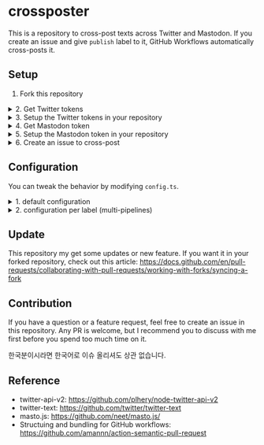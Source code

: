 # crossposter

This is a repository to cross-post texts across Twitter and Mastodon. If you create an issue and give `publish` label to it, GitHub Workflows automatically cross-posts it.

## Setup

1. Fork this repository

<details>
<summary>
2. Get Twitter tokens
</summary>

1. Go to https://developer.twitter.com/portal/dashboard

![Twitter](./public/twitter-01.png)

2. Click the app to see the tokens

![Twitter](./public/twitter-02.png)

3. Grab them all

![Twitter](./public/twitter-03.png)

You need

- `TWITTER_CONSUMER_KEY`
- `TWITTER_CONSUMER_SECRET`
- `TWITTER_ACCESS_TOKEN_KEY`
- `TWITTER_ACCESS_TOKEN_SECRET`

</details>

<details>
<summary>
3. Setup the Twitter tokens in your repository
</summary>

1. Go to your repository and follow this path

![GitHub](./public/github-01.png)

2. Click "New repository secret" button and add the keys above. You need to add secret one-by-one.

![GitHub](./public/github-02.png)

![GitHub](./public/github-03.png)

</details>

<details>
<summary>
4. Get Mastodon token
</summary>

1. Go to your Mastodon server and follow this path to create a new application

![Mastodon](./public/mastodon-01.png)

![Mastodon](./public/mastodon-02.png)

2. Name the application and the rest is optional. (`write` permission is what we need and it's checked by default)

![Mastodon](./public/mastodon-03.png)

3. After creating it, open the app again, and you'll get the access token.

![Mastodon](./public/mastodon-04.png)

</details>

<details>
<summary>
5. Setup the Mastodon token in your repository
</summary>

1. Go to your repository and follow this path

![GitHub](./public/github-01.png)

2. Click "New repository secret" button and add the access token (name: `MASTODON_ACCESS_TOKEN`)

3. Click "New repository secret" button again, and this time, add your Mastodon server url

![GitHub](./public/mastodon-05.png)

</details>

<details>
<summary>
6. Create an issue to cross-post
</summary>

1. Go to your Issues tab on your repository

![Issues](./public/issue-01.png)

2. Create an issue with a label `publish`. Or, you can create an issue first, and later add a label `publish` when you're ready to publish it.

The title of issue isn't used for Twitter or Mastodon. So you can put anything like `untitled` there.

![Issues](./public/issue-01.png)

3. voilà! It's done.

</details>

## Configuration

You can tweak the behavior by modifying `config.ts`.

<details>
<summary>
1. default configuration
</summary>
Its default config is like this:

```typescript
const config: Config = {
  labels: {
    publish: [{ type: "twitter" }, { type: "mastodon" }],
  },
};
```

You can leave it as-is if you're good with the functionality.

</details>

<details>
<summary>2. configuration per label (multi-pipelines) </summary>

The default label that triggers the workflow is `publish`, but you can configure other labels that start with `publish_`.
For example, you have two Twitter accounts, one for English and another one for Korean. And two Mastodon accounts as well.

You can configure `publish_english` and `publish_korean`.

```typescript
const config: Config = {
  labels: {
    publish_english: [
      { type: "twitter", env_var_prefix: "EN_" },
      { type: "mastodon", env_var_prefix: "EN_" },
    ],
    publish_korean: [
      { type: "twitter", env_var_prefix: "KO_" },
      { type: "mastodon", env_var_prefix: "KO_" },
    ],
  },
};
```

You might've noticed `env_var_prefix` above. When you're setting up more than one Twitter or Mastodon account, you need to name those tokens differently. That's what that prefix is for.

Then, in this case, you need to add the following secrets to your GitHub repository:

```
EN_TWITTER_CONSUMER_KEY
EN_TWITTER_CONSUMER_SECRET
EN_TWITTER_ACCESS_TOKEN_KEY
EN_TWITTER_ACCESS_TOKEN_SECRET
KO_TWITTER_CONSUMER_KEY
KO_TWITTER_CONSUMER_SECRET
KO_TWITTER_ACCESS_TOKEN_KEY
KO_TWITTER_ACCESS_TOKEN_SECRET

EN_MASTODON_ACCESS_TOKEN
EN_MASTODON_URL
KO_MASTODON_ACCESS_TOKEN
KO_MASTODON_URL
```

Unfortunately, you're not finished. You need to modify `.github/workflows/publish.yml`.
You need to pass all the secrets above to the process as environment variables. If you're not sure what this means, create an issue in this repository to ask. I'll walk you through the configuration.

</details>

## Update

This repository my get some updates or new feature. If you want it in your forked repository, check out this article: https://docs.github.com/en/pull-requests/collaborating-with-pull-requests/working-with-forks/syncing-a-fork

## Contribution

If you have a question or a feature request, feel free to create an issue in this repository. Any PR is welcome, but I recommend you to discuss with me first before you spend too much time on it.

한국분이시라면 한국어로 이슈 올리셔도 상관 없습니다.

## Reference

- twitter-api-v2: https://github.com/plhery/node-twitter-api-v2
- twitter-text: https://github.com/twitter/twitter-text
- masto.js: https://github.com/neet/masto.js/
- Structuing and bundling for GitHub workflows: https://github.com/amannn/action-semantic-pull-request

